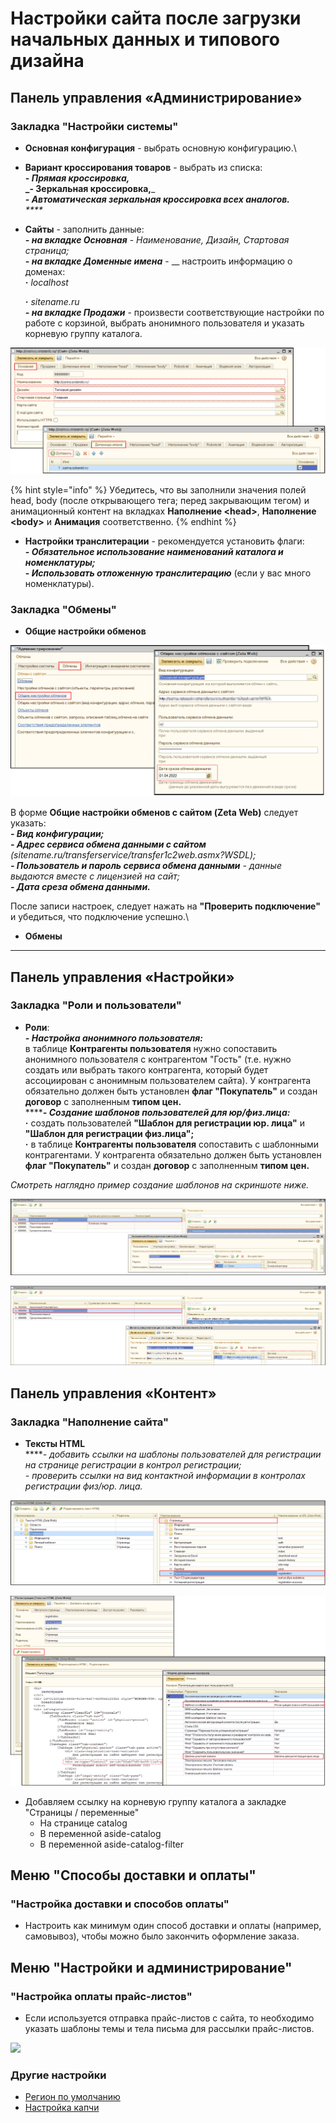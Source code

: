 # Настройки сайта после загрузки начальных данных и типового дизайна

## Панель управления «Администрирование»

### Закладка "Настройки системы"

* **Основная конфигурация** - выбрать основную конфигурацию.\

* **Вариант кроссирования товаров** - выбрать из списка: \
  **- **_**Прямая кроссировка,**_ \
  _**- Зеркальная кроссировка,**_ \
  _**- Автоматическая зеркальная кроссировка всех аналогов.**_\
  _****_
*   **Сайты** - заполнить данные:\
    _**- на вкладке Основная**_ - _Наименование, Дизайн, Стартовая страница;_\
    _**- на вкладке Доменные имена**_ - __ настроить информацию о доменах: \
    **·**  _localhost_

    **·**  _sitename.ru_\
    _**- на вкладке Продажи**_ - произвести соответствующие настройки по работе с корзиной, выбрать анонимного пользователя и указать корневую группу каталога.

![Форма настроек Сайты](<../.gitbook/assets/Image 179 (1).png>)

{% hint style="info" %}
Убедитесь, что вы заполнили значения полей head, body (после открывающего тега; перед закрывающим тегом) и анимационный контент на вкладках **Наполнение \<head>**, **Наполнение \<body>** и **Анимация** соответственно.
{% endhint %}



* **Настройки транслитерации** - рекомендуется установить флаги:\
  _**- Обязательное использование наименований каталога и номенклатуры;**_\
  _**- Использовать отложенную транслитерацию**_ (если у вас много номенклатуры).

### Закладка "Обмены"

* **Общие настройки обменов**&#x20;

![Форма Общие настройки обменов с сайтом (Zeta Web)](<../.gitbook/assets/Image 176.png>)

В форме **Общие настройки обменов с сайтом (Zeta Web)** следует указать:\
_**- Вид конфигурации;**_\
_**- Адрес сервиса обмена данными с сайтом** (sitename.ru/transferservice/transfer1c2web.asmx?WSDL);_\
_**- Пользователь и пароль сервиса обмена данными** - данные выдаются вместе с лицензией на сайт;_\
_**- Дата среза обмена данными.**_

После записи настроек, следует нажать на **"Проверить подключение"** и убедиться, что подключение успешно.\


* **Обмены**

****

## Панель управления «Настройки»

### Закладка "Роли и пользователи"

* **Роли**:\
  _**- Настройка анонимного пользователя:**_ \
  в таблице **Контрагенты пользователя** нужно сопоставить анонимного пользователя с контрагентом "Гость" (т.е. нужно создать или выбрать такого контрагента, который будет ассоциирован с анонимным пользователем сайта). У контрагента обязательно должен быть установлен **флаг "Покупатель"** и создан **договор** с заполненным **типом цен.**\
  ****_**- Создание шаблонов пользователей для юр/физ.лица:**_\
  **·** создать пользователей **"Шаблон для регистрации юр. лица"** и **"Шаблон для регистрации физ.лица";**\
  **·** в таблице **Контрагенты пользователя** сопоставить с шаблонными контрагентами. У контрагента обязательно должен быть установлен **флаг "Покупатель"** и создан **договор** с заполненным **типом цен.**

_Смотреть наглядно пример создание шаблонов на скриншоте ниже._

![](<../.gitbook/assets/Image 183.png>)

![](<../.gitbook/assets/Image 185.png>)

## Панель управления «Контент»

### Закладка "Наполнение сайта"

* **Тексты HTML**\
  ****_- добавить ссылки на шаблоны пользователей для регистрации на странице регистрации в контрол регистрации;_\
  _- проверить ссылки на вид контактной информации в контролах регистрации физ/юр. лица._

![](<../.gitbook/assets/Image 187.png>)

![](<../.gitbook/assets/Image 189.png>)

* Добавляем ссылку на корневую группу каталога а закладке "Страницы / переменные"
  * На странице catalog
  * В переменной aside-catalog
  * В переменной aside-catalog-filter



## Меню "Способы доставки и оплаты"

### "Настройка доставки и способов оплаты"

* Настроить как минимум один способ доставки и оплаты (например, самовывоз), чтобы можно было закончить оформление заказа.

## Меню "Настройки и администрирование"

### "Настройка оплаты прайс-листов"

* Если используется отправка прайс-листов с сайта, то необходимо указать шаблоны темы и тела письма для рассылки прайс-листов.

![](<../.gitbook/assets/image (331).png>)

### Другие настройки

* [Регион по умолчанию](../faq/kak-ustanovit-region-po-umolchaniyu.md#kak-ustanovit-region-po-umolchaniyu)
* [Настройка капчи](../faq/kak-nastroit-google-recaptcha.md)
